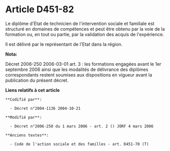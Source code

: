 # Article D451-82

Le diplôme d'Etat de technicien de l'intervention sociale et familiale est structuré en domaines de compétences et peut être
obtenu par la voie de la formation ou, en tout ou partie, par la validation des acquis de l'expérience.

Il est délivré par le représentant de l'Etat dans la région.

**Nota:**

Décret 2006-250 2006-03-01 art. 3 : les formations engagées avant le 1er septembre 2006 ainsi que les modalités de délivrance
des diplômes correspondants restent soumises aux dispositions en vigueur avant la publication du présent décret.

**Liens relatifs à cet article**

	**Codifié par**:

	  - Décret n°2004-1136 2004-10-21

	**Modifié par**:

	  - Décret n°2006-250 du 1 mars 2006 - art. 2 () JORF 4 mars 2006

	**Anciens textes**:

	  - Code de l'action sociale et des familles - art. D451-70 (T)
